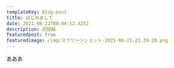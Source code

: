 ```yaml
---
templateKey: blog-post
title: はじめまして
date: 2021-08-22T08:04:52.425Z
description: 初投稿
featuredpost: true
featuredimage: /img/スクリーンショット-2021-08-21-23.39.28.png
---
```

あああ